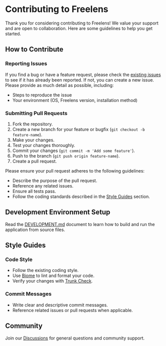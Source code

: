 # Contributing to Freelens

Thank you for considering contributing to Freelens! We value your support and
are open to collaboration. Here are some guidelines to help you get started.

## How to Contribute

### Reporting Issues

If you find a bug or have a feature request, please check the [existing
issues](https://github.com/freelensapp/freelens/issues) to see if it has
already been reported. If not, you can create a new issue. Please provide as
much detail as possible, including:

- Steps to reproduce the issue
- Your environment (OS, Freelens version, installation method)

### Submitting Pull Requests

1. Fork the repository.
2. Create a new branch for your feature or bugfix (`git checkout -b feature-name`).
3. Make your changes.
4. Test your changes thoroughly.
5. Commit your changes (`git commit -m 'Add some feature'`).
6. Push to the branch (`git push origin feature-name`).
7. Create a pull request.

Please ensure your pull request adheres to the following guidelines:

- Describe the purpose of the pull request.
- Reference any related issues.
- Ensure all tests pass.
- Follow the coding standards described in the [Style Guides](#style-guides) section.

## Development Environment Setup

Read the [DEVELOPMENT.md](DEVELOPMENT.md) document to learn how to build and
run the application from source files.

## Style Guides

### Code Style

- Follow the existing coding style.
- Use [Biome](https://biomejs.dev/) to lint and format your code.
- Verify your changes with [Trunk Check](https://docs.trunk.io/cli).

### Commit Messages

- Write clear and descriptive commit messages.
- Reference related issues or pull requests when applicable.

## Community

Join our [Discussions](https://github.com/freelensapp/freelens/discussions)
for general questions and community support.
